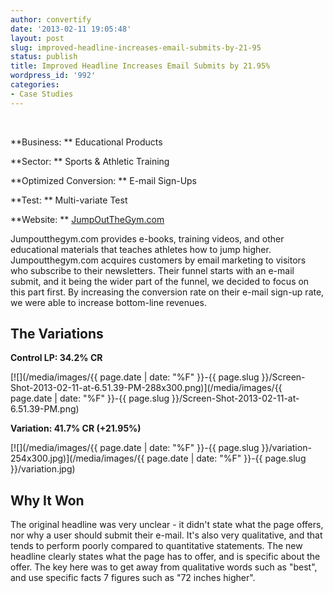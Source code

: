 ```yaml
---
author: convertify
date: '2013-02-11 19:05:48'
layout: post
slug: improved-headline-increases-email-submits-by-21-95
status: publish
title: Improved Headline Increases Email Submits by 21.95%
wordpress_id: '992'
categories:
- Case Studies
---
```


 

**Business: **
Educational Products

**Sector: **
Sports & Athletic Training

**Optimized Conversion: **
E-mail Sign-Ups

**Test: **
Multi-variate Test

**Website: **
[JumpOutTheGym.com](http://jumpoutthegym.com)
 

Jumpoutthegym.com provides e-books, training videos, and other educational materials that teaches athletes how to jump higher. Jumpoutthegym.com acquires customers by email marketing to visitors who subscribe to their newsletters. Their funnel starts with an e-mail submit, and it being the wider part of the funnel, we decided to focus on this part first. By increasing the conversion rate on their e-mail sign-up rate, we were able to increase bottom-line revenues.

## The Variations

**Control LP: 34.2% CR**

[![](/media/images/{{ page.date | date: "%F" }}-{{ page.slug }}/Screen-Shot-2013-02-11-at-6.51.39-PM-288x300.png)](/media/images/{{ page.date | date: "%F" }}-{{ page.slug }}/Screen-Shot-2013-02-11-at-6.51.39-PM.png)

**Variation: 41.7% CR (+21.95%)**

[![](/media/images/{{ page.date | date: "%F" }}-{{ page.slug }}/variation-254x300.jpg)](/media/images/{{ page.date | date: "%F" }}-{{ page.slug }}/variation.jpg)

## Why It Won

The original headline was very unclear - it didn't state what the page offers, nor why a user should submit their e-mail. It's also very qualitative, and that tends to perform poorly compared to quantitative statements. The new headline clearly states what the page has to offer, and is specific about the offer. The key here was to get away from qualitative words such as "best", and use specific facts 7 figures such as "72 inches higher".
